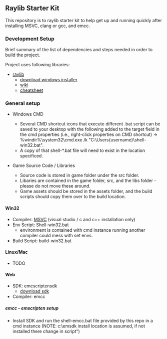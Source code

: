 ## Raylib Starter Kit
This repository is to raylib starter kit to help get up and running quickly after installing MSVC, clang or gcc, and emcc.

### Development Setup
Brief summary of the list of dependencies and steps needed in order to build the project.

Project uses following libraries:
- [raylib][raylib]
  - [download windows installer][raylib-dl]
  - [wiki][raylib-wiki]
  - [cheatsheet][raylib-cheatsheet]
  
### General setup
- Windows CMD
  - Several CMD shortcut icons that execute different .bat script can be saved to your desktop with the following added to the target field in the cmd properties (i.e., right-click properties on CMD shortcut) -> %windir%\system32\cmd.exe /k "C:\Users\{username}\shell-win32.bat".
  - A copy of that shell-*.bat file will need to exist in the location specificed.
  
- Game Source Code / Libraries
  - Source code is stored in game folder under the src folder.
  - Libaries are contained in the game folder, src, and the libs folder - please do not move these around.
  - Game assets should be stored in the assets folder, and the build scripts should copy them over to the build location.

#### Win32
- Compiler: [MSVC][msvc] (visual studio / c and c++ installation only)
- Env Script: Shell-win32.bat
  - environment is contained with cmd instance running another compiler could mess with set envs.
- Build Script: build-win32.bat

#### Linux/Mac
- TODO

#### Web
- SDK: emcscriptensdk
  - [download sdk][emscripten-sdk]
- Compiler: emcc

##### emcc - emscripten setup
- Install SDK and run the shell-emcc.bat file provided by this repo in a cmd instance (NOTE: c:\emsdk install location is assumed, if not installed there change in script")

[emscripten-sdk]:http://kripken.github.io/emscripten-site/
[msvc]: https://www.visualstudio.com/vs/community/
[raylib]: https://github.com/raysan5/raylib
[raylib-cheatsheet]:http://www.raylib.com/cheatsheet/cheatsheet.html
[raylib-dl]:https://raysan5.itch.io/raylib/download/eyJleHBpcmVzIjoxNTEyMTk5MzA4LCJpZCI6ODUzMzF9.LqUq4shrk%2b6p%2faTV7y7CumPj%2b5w%3d 
[raylib-wiki]:https://github.com/raysan5/raylib/wiki 
